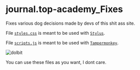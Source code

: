 # journal.top-academy_Fixes
Fixes various dog decisions made by devs of this shit ass site.

File [`styles.css`](styles.css) is meant to be used with [`Stylus`](https://chromewebstore.google.com/detail/stylus/clngdbkpkpeebahjckkjfobafhncgmne).

File [`scripts.js`](styles.css) is meant to be used with [`Tampermonkey`](https://chromewebstore.google.com/detail/tampermonkey/dhdgffkkebhmkfjojejmpbldmpobfkfo).

![dolbit](https://i.imgur.com/olmHX1r.gif)

You can use these files as you want, I dont care. 